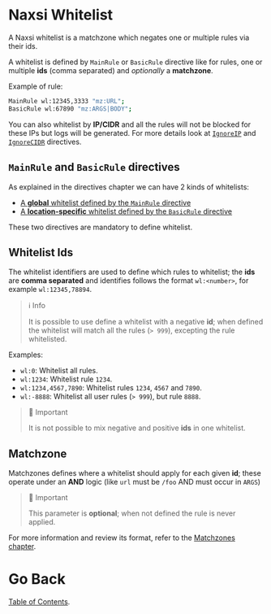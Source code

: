# **Naxsi Whitelist**

A Naxsi whitelist is a matchzone which negates one or multiple rules via their ids.

A whitelist is defined by `MainRule` or `BasicRule` directive like for rules, one or multiple **ids** (comma separated) and _optionally_ a **matchzone**.

Example of rule:

```bash
MainRule wl:12345,3333 "mz:URL";
BasicRule wl:67890 "mz:ARGS|BODY";
```

You can also whitelist by **IP/CIDR** and all the rules will not be blocked for these IPs but logs will be generated.
For more details look at [`IgnoreIP`](directives.md#ignoreip) and [`IgnoreCIDR`](directives.md#ignorecidr) directives.

## **`MainRule` and `BasicRule` directives**

As explained in the directives chapter we can have 2 kinds of whitelists:

- [A **global** whitelist defined by the `MainRule` directive](directives.md#mainrule)
- [A **location-specific** whitelist defined by the `BasicRule` directive](directives.md#basicrule)

These two directives are mandatory to define whitelist.

## **Whitelist Ids**

The whitelist identifiers are used to define which rules to whitelist; the **ids** are **comma separated** and identifies follows the format `wl:<number>`, for example `wl:12345,78894`.

> ℹ️ Info
>
> It is possible to use define a whitelist with a negative **id**; when defined the whitelist will match all the rules (`> 999`), excepting the rule whitelisted.

Examples:

* `wl:0`: Whitelist all rules.
* `wl:1234`: Whitelist rule `1234`.
* `wl:1234,4567,7890`: Whitelist rules `1234`, `4567` and `7890`.
* `wl:-8888`: Whitelist all user rules (`> 999`), but rule `8888`.

> 📣 Important
>
> It is not possible to mix negative and positive **ids** in one whitelist.

## **Matchzone**

Matchzones defines where a whitelist should apply for each given **id**; these operate under an **AND** logic (like `url` must be `/foo` AND must occur in `ARGS`)

> 📣 Important
>
> This parameter is **optional**; when not defined the rule is never applied.

For more information and review its format, refer to the [Matchzones chapter](matchzones.md).

# Go Back

[Table of Contents](index.md).
